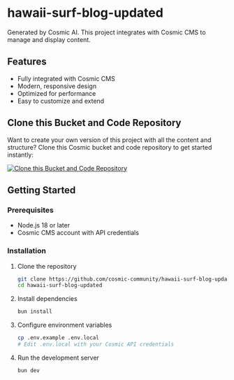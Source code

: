 # hawaii-surf-blog-updated

Generated by Cosmic AI. This project integrates with Cosmic CMS to manage and display content.

## Features

- Fully integrated with Cosmic CMS
- Modern, responsive design
- Optimized for performance
- Easy to customize and extend

## Clone this Bucket and Code Repository

Want to create your own version of this project with all the content and structure? Clone this Cosmic bucket and code repository to get started instantly:

[![Clone this Bucket and Code Repository](https://img.shields.io/badge/Clone%20this%20Bucket-29abe2?style=for-the-badge&logo=cosmic&logoColor=white)](http://localhost:3040/projects/new?clone_bucket=688f758eb5e4a42c017a283a&clone_repository=68901997ef7a87c2fe4a939c)

## Getting Started

### Prerequisites

- Node.js 18 or later
- Cosmic CMS account with API credentials

### Installation

1. Clone the repository
   ```bash
   git clone https://github.com/cosmic-community/hawaii-surf-blog-updated
   cd hawaii-surf-blog-updated
   ```

2. Install dependencies
   ```bash
   bun install
   ```

3. Configure environment variables
   ```bash
   cp .env.example .env.local
   # Edit .env.local with your Cosmic API credentials
   ```

4. Run the development server
   ```bash
   bun dev
   ```
<!-- README_END -->